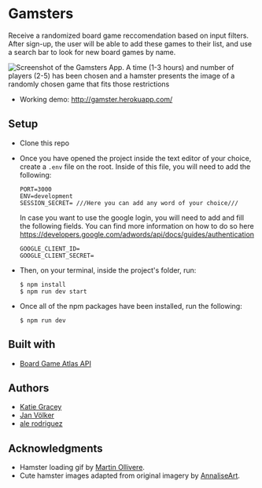 # Gamsters

Receive a randomized board game reccomendation based on input filters. After sign-up, the user will be able to add these games to their list, and use a search bar to look for new board games by name.

![Screenshot of the Gamsters App. A time (1-3 hours) and number of players (2-5) has been chosen and a hamster presents the image of a randomly chosen game that fits those restrictions](https://user-images.githubusercontent.com/42493985/104458006-0d8c5000-55ab-11eb-819b-978f11df5f00.png)


- Working demo: http://gamster.herokuapp.com/

## Setup

- Clone this repo

- Once you have opened the project inside the text editor of your choice, create a `.env` file on the root.
  Inside of this file, you will need to add the following:
  ```shell
  PORT=3000
  ENV=development
  SESSION_SECRET= ///Here you can add any word of your choice///
  ```

  In case you want to use the google login, you will need to add and fill the following fields. You can find more information on how to do so here https://developers.google.com/adwords/api/docs/guides/authentication

  ```shell
  GOOGLE_CLIENT_ID=
  GOOGLE_CLIENT_SECRET=
  ```

- Then, on your terminal, inside the project's folder, run:

  ```shell
  $ npm install
  $ npm run dev start
  ```

- Once all of the npm packages have been installed, run the following:

  ```shell
  $ npm run dev
  ```

## Built with

- <a href='https://www.boardgameatlas.com/'>Board Game Atlas API</a>

## Authors

- <a href='https://github.com/kgracey93'>Katie Gracey</a>
- <a href='https://github.com/jan-webdev'>Jan Völker</a>
- <a href='https://github.com/prullansky'>ale rodriguez</a>


## Acknowledgments

- Hamster loading gif by <a href='https://dribbble.com/shots/4651504-Hamster-Loading-Spinner'>Martin Ollivere</a>.
- Cute hamster images adapted from original imagery by <a href='https://pixabay.com/illustrations/hamster-rodent-rat-mouse-animal-5369146/'>AnnaliseArt</a>.
